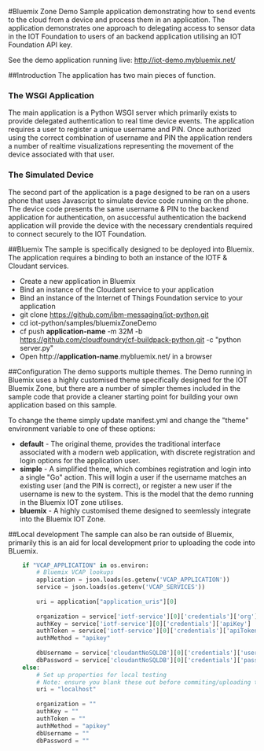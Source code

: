 #Bluemix Zone Demo
Sample application demonstrating how to send events to the cloud from a device and process them in an application.  The application demonstrates one approach to delegating access to sensor data in the IOT Foundation to users of an backend application utilising an IOT Foundation API key. 

See the demo application running live: http://iot-demo.mybluemix.net/

##Introduction
The application has two main pieces of function.


### The WSGI Application
The main application is a Python WSGI server which primarily exists to provide delegated authentication to real time device events.  The application requires a user to register a unique username and PIN.  Once authorized using the correct combination of username and PIN the application renders a number of realtime visualizations representing the movement of the device associated with that user.


### The Simulated Device
The second part of the application is a page designed to be ran on a users phone that uses Javascript to simulate device code running on the phone.  The device code presents the same username & PIN to the backend application for authentication, on asuccessful authentication the backend application will provide the device with the necessary crendentials required to connect securely to the IOT Foundation.


##Bluemix
The sample is specifically designed to be deployed into Bluemix.  The application requires a binding to both an instance of the IOTF & Cloudant services.

 - Create a new application in Bluemix
 - Bind an instance of the Cloudant service to your application
 - Bind an instance of the Internet of Things Foundation service to your application
 - git clone https://github.com/ibm-messaging/iot-python.git
 - cd iot-python/samples/bluemixZoneDemo
 - cf push **application-name** -m 32M -b https://github.com/cloudfoundry/cf-buildpack-python.git -c "python server.py"
 - Open http://**application-name**.mybluemix.net/ in a browser

##Configuration
The demo supports multiple themes.  The Demo running in Bluemix uses a highly customised theme specifically designed for the IOT Bluemix Zone, but there are a number of simpler themes included in the sample code that provide a cleaner starting point for building your own application based on this sample.

To change the theme simply update manifest.yml and change the "theme" environment variable to one of these options:
 - **default** - The original theme, provides the traditional interface associated with a modern web application, with discrete registration and login options for the application user.
 - **simple** - A simplified theme, which combines registration and login into a single "Go" action.  This will login a user if the username matches an existing user (and the PIN is correct), or register a new user if the username is new to the system.  This is the model that the demo running in the Bluemix IOT zone utilises.
 - **bluemix** - A highly customised theme designed to seemlessly integrate into the Bluemix IOT Zone.

##Local development
The sample can also be ran outside of Bluemix, primarily this is an aid for local development prior to uploading the code into BLuemix.
```python
    if "VCAP_APPLICATION" in os.environ:
    	# Bluemix VCAP lookups
    	application = json.loads(os.getenv('VCAP_APPLICATION'))
    	service = json.loads(os.getenv('VCAP_SERVICES'))
    
    	uri = application["application_uris"][0]
    
    	organization = service['iotf-service'][0]['credentials']['org']
    	authKey = service['iotf-service'][0]['credentials']['apiKey']
    	authToken = service['iotf-service'][0]['credentials']['apiToken']
    	authMethod = "apikey"
    
    	dbUsername = service['cloudantNoSQLDB'][0]['credentials']['username']
    	dbPassword = service['cloudantNoSQLDB'][0]['credentials']['password']
    else:
    	# Set up properties for local testing
    	# Note: ensure you blank these out before commiting/uploading the code
    	uri = "localhost"
    
    	organization = ""
    	authKey = ""
    	authToken = ""
    	authMethod = "apikey"
    	dbUsername = ""
	    dbPassword = ""
```

